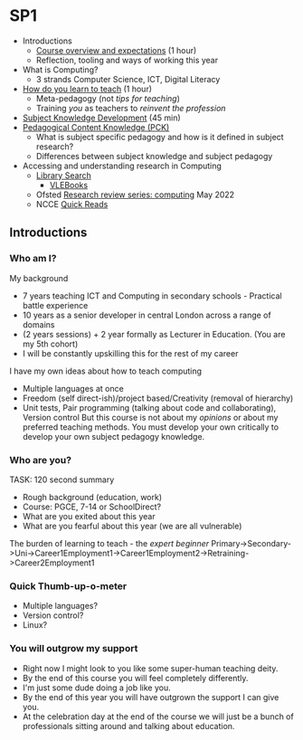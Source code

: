 SP1
===


* Introductions
    * [Course overview and expectations](./courseMechanics.md) (1 hour)
    * Reflection, tooling and ways of working this year
* What is Computing?
    * 3 strands Computer Science, ICT, Digital Literacy
* [How do you learn to teach](./howDoYouLearnToTeach.md) (1 hour)
    * Meta-pedagogy (not _tips for teaching_)
    * Training _you_ as teachers to _reinvent the profession_
* [Subject Knowledge Development](./subjectKnowledgeDevelopment.md) (45 min)
* [Pedagogical Content Knowledge (PCK)](pedagogicalContentKnowledge.md)
    * What is subject specific pedagogy and how is it defined in subject research?
    * Differences between subject knowledge and subject pedagogy
* Accessing and understanding research in Computing
    * [Library Search](https://ulms.ent.sirsidynix.net.uk/client/en_GB/CCCU)
        * [VLEBooks](https://vlebooks.com/)
    * Ofsted [Research review series: computing](https://www.gov.uk/government/publications/research-review-series-computing/research-review-series-computing) May 2022
    * NCCE [Quick Reads](https://blog.teachcomputing.org/tag/quickread/)


Introductions
-------------

### Who am I?

My background
* 7 years teaching ICT and Computing in secondary schools - Practical battle experience
* 10 years as a senior developer in central London across a range of domains
* (2 years sessions) + 2 year formally as Lecturer in Education. (You are my 5th cohort)
* I will be constantly upskilling this for the rest of my career

I have my own ideas about how to teach computing
* Multiple languages at once
* Freedom (self direct-ish)/project based/Creativity (removal of hierarchy)
* Unit tests, Pair programming (talking about code and collaborating), Version control
But this course is not about my _opinions_ or about my preferred teaching methods.
You must develop your own critically to develop your own subject pedagogy knowledge.

### Who are you?

TASK: 120 second summary
* Rough background (education, work)
* Course: PGCE, 7-14 or SchoolDirect?
* What are you exited about this year
* What are you fearful about this year (we are all vulnerable)

The burden of learning to teach - the _expert beginner_
Primary->Secondary->Uni->Career1Employment1->Career1Employment2->Retraining->Career2Employment1

### Quick Thumb-up-o-meter

* Multiple languages?
* Version control?
* Linux?

### You will outgrow my support

* Right now I might look to you like some super-human teaching deity. 
* By the end of this course you will feel completely differently. 
* I'm just some dude doing a job like you. 
* By the end of this year you will have outgrown the support I can give you. 
* At the celebration day at the end of the course we will just be a bunch of professionals sitting around and talking about education.
